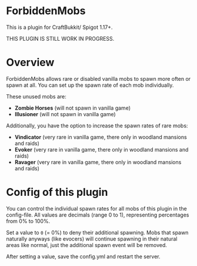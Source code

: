 # ForbiddenMobs

This is a plugin for CraftBukkit/ Spigot 1.17+.

THIS PLUGIN IS STILL WORK IN PROGRESS.

# Overview 

ForbiddenMobs allows rare or disabled vanilla mobs to spawn more often or spawn at all. You can set up the spawn rate of
each mob individually.

These unused mobs are:

- **Zombie Horses** (will not spawn in vanilla game)
- **Illusioner** (will not spawn in vanilla game)

Additionally, you have the option to increase the spawn rates of rare mobs:

- **Vindicator** (very rare in vanilla game, there only in woodland mansions and raids)
- **Evoker** (very rare in vanilla game, there only in woodland mansions and raids)
- **Ravager** (very rare in vanilla game, there only in woodland mansions and raids)

# Config of this plugin

You can control the individual spawn rates for all mobs of this plugin in the config-file. All values are decimals (range 
0 to 1), representing percentages from 0% to 100%.

Set a value to `0` (= 0%) to deny their additional spawning. Mobs that spawn naturally anyways (like evocers) will continue
spawning in their natural areas like normal, just the additional spawn event will be removed.

After setting a value, save the config.yml and restart the server.
